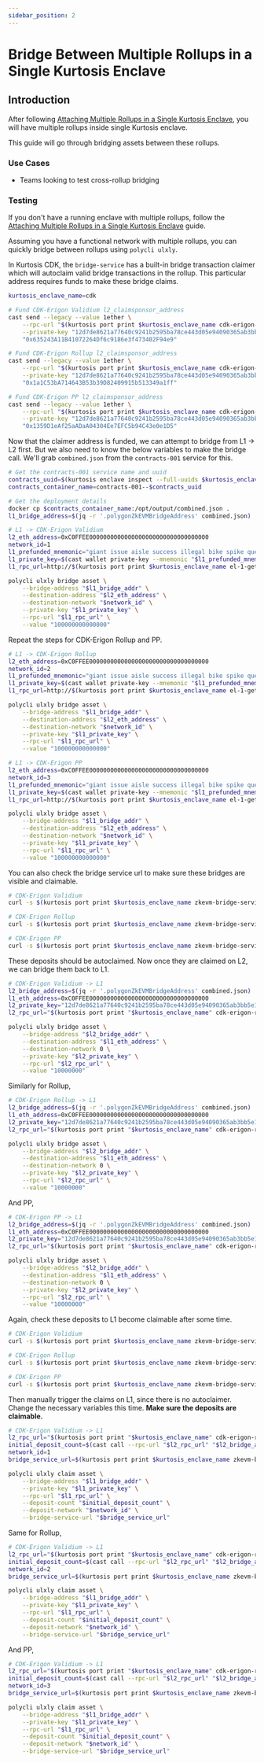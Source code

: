 ```yaml
---
sidebar_position: 2
---
```


# Bridge Between Multiple Rollups in a Single Kurtosis Enclave

## Introduction

After following [Attaching Multiple Rollups in a Single Kurtosis Enclave](./attaching-multiple-rollups.md), you will have multiple rollups inside single Kurtosis enclave.

This guide will go through bridging assets between these rollups.

### Use Cases

- Teams looking to test cross-rollup bridging

### Testing

If you don't have a running enclave with multiple rollups, follow the [Attaching Multiple Rollups in a Single Kurtosis Enclave](./attaching-multiple-rollups.md) guide.

Assuming you have a functional network with multiple rollups, you can quickly bridge between rollups using `polycli ulxly`.

In Kurtosis CDK, the `bridge-service` has a built-in bridge transaction claimer which will autoclaim valid bridge transactions in the rollup. This particular address requires funds to make these bridge claims.
```bash
kurtosis_enclave_name=cdk

# Fund CDK-Erigon Validium l2_claimsponsor_address
cast send --legacy --value 1ether \
    --rpc-url "$(kurtosis port print $kurtosis_enclave_name cdk-erigon-rpc-001 rpc)" \
    --private-key "12d7de8621a77640c9241b2595ba78ce443d05e94090365ab3bb5e19df82c625" \
    "0x635243A11B41072264Df6c9186e3f473402F94e9"

# Fund CDK-Erigon Rollup l2_claimsponsor_address
cast send --legacy --value 1ether \
    --rpc-url "$(kurtosis port print $kurtosis_enclave_name cdk-erigon-rpc-002 rpc)" \
    --private-key "12d7de8621a77640c9241b2595ba78ce443d05e94090365ab3bb5e19df82c625" \
    "0x1a1C53bA714643B53b39D82409915b513349a1ff"

# Fund CDK-Erigon PP l2_claimsponsor_address
cast send --legacy --value 1ether \
    --rpc-url "$(kurtosis port print $kurtosis_enclave_name cdk-erigon-rpc-003 rpc)" \
    --private-key "12d7de8621a77640c9241b2595ba78ce443d05e94090365ab3bb5e19df82c625" \
    "0x1359D1eAf25aADaA04304Ee7EFC5b94C43e0e1D5"
```

Now that the claimer address is funded, we can attempt to bridge from L1 -> L2 first.
But we also need to know the below variables to make the bridge call. We'll grab `combined.json` from the `contracts-001` service for this.

```bash
# Get the contracts-001 service name and uuid
contracts_uuid=$(kurtosis enclave inspect --full-uuids $kurtosis_enclave_name | grep contracts-001 | awk '{print $1}')
contracts_container_name=contracts-001--$contracts_uuid

# Get the deployment details
docker cp $contracts_container_name:/opt/output/combined.json .
l1_bridge_address=$(jq -r '.polygonZkEVMBridgeAddress' combined.json)
```

```bash
# L1 -> CDK-Erigon Validium
l2_eth_address=0xC0FFEE0000000000000000000000000000000000
network_id=1
l1_prefunded_mnemonic="giant issue aisle success illegal bike spike question tent bar rely arctic volcano long crawl hungry vocal artwork sniff fantasy very lucky have athlete"
l1_private_key=$(cast wallet private-key --mnemonic "$l1_prefunded_mnemonic")
l1_rpc_url=http://$(kurtosis port print $kurtosis_enclave_name el-1-geth-lighthouse rpc)

polycli ulxly bridge asset \
    --bridge-address "$l1_bridge_addr" \
    --destination-address "$l2_eth_address" \
    --destination-network "$network_id" \
    --private-key "$l1_private_key" \
    --rpc-url "$l1_rpc_url" \
    --value "100000000000000"
```

Repeat the steps for CDK-Erigon Rollup and PP.
```bash
# L1 -> CDK-Erigon Rollup
l2_eth_address=0xC0FFEE0000000000000000000000000000000000
network_id=2
l1_prefunded_mnemonic="giant issue aisle success illegal bike spike question tent bar rely arctic volcano long crawl hungry vocal artwork sniff fantasy very lucky have athlete"
l1_private_key=$(cast wallet private-key --mnemonic "$l1_prefunded_mnemonic")
l1_rpc_url=http://$(kurtosis port print $kurtosis_enclave_name el-1-geth-lighthouse rpc)

polycli ulxly bridge asset \
    --bridge-address "$l1_bridge_addr" \
    --destination-address "$l2_eth_address" \
    --destination-network "$network_id" \
    --private-key "$l1_private_key" \
    --rpc-url "$l1_rpc_url" \
    --value "100000000000000"
```

```bash
# L1 -> CDK-Erigon PP
l2_eth_address=0xC0FFEE0000000000000000000000000000000000
network_id=3
l1_prefunded_mnemonic="giant issue aisle success illegal bike spike question tent bar rely arctic volcano long crawl hungry vocal artwork sniff fantasy very lucky have athlete"
l1_private_key=$(cast wallet private-key --mnemonic "$l1_prefunded_mnemonic")
l1_rpc_url=http://$(kurtosis port print $kurtosis_enclave_name el-1-geth-lighthouse rpc)

polycli ulxly bridge asset \
    --bridge-address "$l1_bridge_addr" \
    --destination-address "$l2_eth_address" \
    --destination-network "$network_id" \
    --private-key "$l1_private_key" \
    --rpc-url "$l1_rpc_url" \
    --value "100000000000000"
```

You can also check the bridge service url to make sure these bridges are visible and claimable.
```bash
# CDK-Erigon Validium
curl -s $(kurtosis port print $kurtosis_enclave_name zkevm-bridge-service-001 rpc)/bridges/0xC0FFEE0000000000000000000000000000000000 | jq '.'

# CDK-Erigon Rollup
curl -s $(kurtosis port print $kurtosis_enclave_name zkevm-bridge-service-002 rpc)/bridges/0xC0FFEE0000000000000000000000000000000000 | jq '.'

# CDK-Erigon PP
curl -s $(kurtosis port print $kurtosis_enclave_name zkevm-bridge-service-003 rpc)/bridges/0xC0FFEE0000000000000000000000000000000000 | jq '.'
```

These deposits should be autoclaimed. Now once they are claimed on L2, we can bridge them back to L1.
```bash
# CDK-Erigon Validium -> L1
l2_bridge_address=$(jq -r '.polygonZkEVMBridgeAddress' combined.json)
l1_eth_address=0xC0FFEE0000000000000000000000000000000000
l2_private_key="12d7de8621a77640c9241b2595ba78ce443d05e94090365ab3bb5e19df82c625"
l2_rpc_url="$(kurtosis port print "$kurtosis_enclave_name" cdk-erigon-rpc-001 rpc)"

polycli ulxly bridge asset \
    --bridge-address "$l2_bridge_addr" \
    --destination-address "$l1_eth_address" \
    --destination-network 0 \
    --private-key "$l2_private_key" \
    --rpc-url "$l2_rpc_url" \
    --value "10000000"
```

Similarly for Rollup,
```bash
# CDK-Erigon Rollup -> L1
l2_bridge_address=$(jq -r '.polygonZkEVMBridgeAddress' combined.json)
l1_eth_address=0xC0FFEE0000000000000000000000000000000000
l2_private_key="12d7de8621a77640c9241b2595ba78ce443d05e94090365ab3bb5e19df82c625"
l2_rpc_url="$(kurtosis port print "$kurtosis_enclave_name" cdk-erigon-rpc-002 rpc)"

polycli ulxly bridge asset \
    --bridge-address "$l2_bridge_addr" \
    --destination-address "$l1_eth_address" \
    --destination-network 0 \
    --private-key "$l2_private_key" \
    --rpc-url "$l2_rpc_url" \
    --value "10000000"
```

And PP,
```bash
# CDK-Erigon PP -> L1
l2_bridge_address=$(jq -r '.polygonZkEVMBridgeAddress' combined.json)
l1_eth_address=0xC0FFEE0000000000000000000000000000000000
l2_private_key="12d7de8621a77640c9241b2595ba78ce443d05e94090365ab3bb5e19df82c625"
l2_rpc_url="$(kurtosis port print "$kurtosis_enclave_name" cdk-erigon-rpc-003 rpc)"

polycli ulxly bridge asset \
    --bridge-address "$l2_bridge_addr" \
    --destination-address "$l1_eth_address" \
    --destination-network 0 \
    --private-key "$l2_private_key" \
    --rpc-url "$l2_rpc_url" \
    --value "10000000"
```

Again, check these deposits to L1 become claimable after some time.
```bash
# CDK-Erigon Validium
curl -s $(kurtosis port print $kurtosis_enclave_name zkevm-bridge-service-001 rpc)/bridges/0xC0FFEE0000000000000000000000000000000000 | jq '.'

# CDK-Erigon Rollup
curl -s $(kurtosis port print $kurtosis_enclave_name zkevm-bridge-service-002 rpc)/bridges/0xC0FFEE0000000000000000000000000000000000 | jq '.'

# CDK-Erigon PP
curl -s $(kurtosis port print $kurtosis_enclave_name zkevm-bridge-service-003 rpc)/bridges/0xC0FFEE0000000000000000000000000000000000 | jq '.'
```

Then manually trigger the claims on L1, since there is no autoclaimer. Change the necessary variables this time.
**Make sure the deposits are claimable.**
```bash
# CDK-Erigon Validium -> L1
l2_rpc_url="$(kurtosis port print "$kurtosis_enclave_name" cdk-erigon-rpc-001 rpc)"
initial_deposit_count=$(cast call --rpc-url "$l2_rpc_url" "$l2_bridge_addr" 'depositCount()(uint256)')
network_id=1
bridge_service_url=$(kurtosis port print $kurtosis_enclave_name zkevm-bridge-service-001 rpc)

polycli ulxly claim asset \
    --bridge-address "$l1_bridge_addr" \
    --private-key "$l1_private_key" \
    --rpc-url "$l1_rpc_url" \
    --deposit-count "$initial_deposit_count" \
    --deposit-network "$network_id" \
    --bridge-service-url "$bridge_service_url"
```

Same for Rollup,
```bash
# CDK-Erigon Validium -> L1
l2_rpc_url="$(kurtosis port print "$kurtosis_enclave_name" cdk-erigon-rpc-002 rpc)"
initial_deposit_count=$(cast call --rpc-url "$l2_rpc_url" "$l2_bridge_addr" 'depositCount()(uint256)')
network_id=2
bridge_service_url=$(kurtosis port print $kurtosis_enclave_name zkevm-bridge-service-002 rpc)

polycli ulxly claim asset \
    --bridge-address "$l1_bridge_addr" \
    --private-key "$l1_private_key" \
    --rpc-url "$l1_rpc_url" \
    --deposit-count "$initial_deposit_count" \
    --deposit-network "$network_id" \
    --bridge-service-url "$bridge_service_url"
```

And PP,
```bash
# CDK-Erigon Validium -> L1
l2_rpc_url="$(kurtosis port print "$kurtosis_enclave_name" cdk-erigon-rpc-003 rpc)"
initial_deposit_count=$(cast call --rpc-url "$l2_rpc_url" "$l2_bridge_addr" 'depositCount()(uint256)')
network_id=3
bridge_service_url=$(kurtosis port print $kurtosis_enclave_name zkevm-bridge-service-003 rpc)

polycli ulxly claim asset \
    --bridge-address "$l1_bridge_addr" \
    --private-key "$l1_private_key" \
    --rpc-url "$l1_rpc_url" \
    --deposit-count "$initial_deposit_count" \
    --deposit-network "$network_id" \
    --bridge-service-url "$bridge_service_url"
```